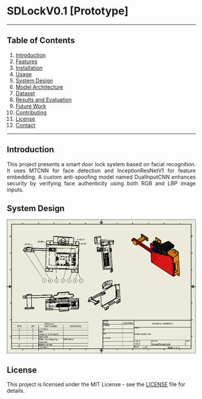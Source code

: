 # SDLockV0.1 [Prototype]
---
## Table of Contents
1. [Introduction](#introduction)
2. [Features](#features)
3. [Installation](#installation)
4. [Usage](#usage)
5. [System Design](#system-sesign)
6. [Model Architecture](#model-architecture)
7. [Dataset](#dataset)
8. [Results and Evaluation](#results-and-evaluation)
9. [Future Work](#future-work)
10. [Contributing](#contributing)
11. [License](#license)
12. [Contact](#contact)
---
## Introduction
<p align="justify">
This project presents a smart door lock system based on facial recognition. It uses MTCNN for face detection and InceptionResNetV1 for feature embedding. A custom anti-spoofing model named DualInputCNN enhances security by verifying face authenticity using both RGB and LBP image inputs.
</p>

## System Design
<p align="center">
    <img width="1000" src="https://github.com/AlvinOctaH/FRdoorlock-MNV2.3/blob/main/assets/SmartDoorLock.png" alt="result_training_test">
</p>

## License
This project is licensed under the MIT License - see the [LICENSE](LICENSE) file for details.
